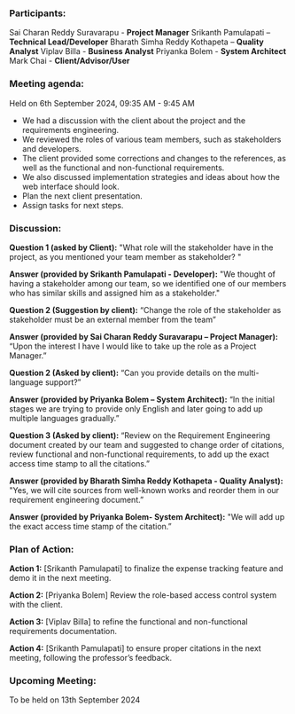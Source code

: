### Participants:
Sai Charan Reddy Suravarapu - **Project Manager**
Srikanth Pamulapati – **Technical Lead/Developer**
Bharath Simha Reddy Kothapeta – **Quality Analyst**
Viplav Billa - **Business Analyst**
Priyanka Bolem - **System Architect**
Mark Chai - **Client/Advisor/User**

### Meeting agenda:

Held on 6th September 2024, 09:35 AM - 9:45 AM

* We had a discussion with the client about the project and the requirements engineering. 
* We reviewed the roles of various team members, such as stakeholders and developers. 
* The client provided some corrections and changes to the references, as well as the functional and non-functional requirements. 
* We also discussed implementation strategies and ideas about how the web interface should look.
* Plan the next client presentation.
* Assign tasks for next steps.

### Discussion:
**Question 1 (asked by Client):** "What role will the stakeholder have in the project, as you mentioned your team member as stakeholder? "

**Answer (provided by Srikanth Pamulapati - Developer):** "We thought of having a stakeholder among our team, so we identified one of our members who has similar skills and assigned him as  a stakeholder."


**Question 2 (Suggestion by client):** “Change the role of the stakeholder as stakeholder must be an external member from the team”

**Answer (provided by Sai Charan Reddy Suravarapu – Project Manager):** “Upon the interest I have I would like to take up the role as a Project Manager.”


**Question 2 (Asked by client):** “Can you provide details on the multi-language support?”

**Answer (provided by Priyanka Bolem – System Architect):** “In the initial stages we are trying to provide only English and later going to add up multiple languages gradually.”


**Question 3 (Asked by client):** “Review on the Requirement Engineering document created by our team and suggested to change order of citations, review functional and non-functional requirements, to add up the exact access time stamp to all the citations.”

**Answer (provided by Bharath Simha Reddy Kothapeta - Quality Analyst):** "Yes, we will cite sources from well-known works and reorder them in our requirement engineering document.”

**Answer (provided by Priyanka Bolem- System Architect):** "We will add up the exact access time stamp of the citation.”


### Plan of Action:
**Action 1:** [Srikanth Pamulapati] to finalize the expense tracking feature and demo it in the next meeting.

**Action 2:** [Priyanka Bolem] Review the role-based access control system with the client.

**Action 3:** [Viplav Billa] to refine the functional and non-functional requirements documentation.

**Action 4:** [Srikanth Pamulapati] to ensure proper citations in the next meeting, following the professor’s feedback.


### Upcoming Meeting:

To be held on 13th September 2024
